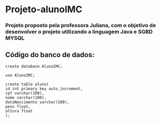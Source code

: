 # Projeto-alunoIMC

### Projeto proposto pela professora Juliana, com o objetivo de desenvolver o projeto utilizando a linguagem Java e SGBD MYSQL

## Código do banco de dados:

````mysql
create database AlunoIMC;

use AlunoIMC;

create table aluno(
id int primary key auto_increment,
cpf varchar(100),
nome varchar(100),
dataNascimento varchar(100),
peso float,
altura float
);
````
